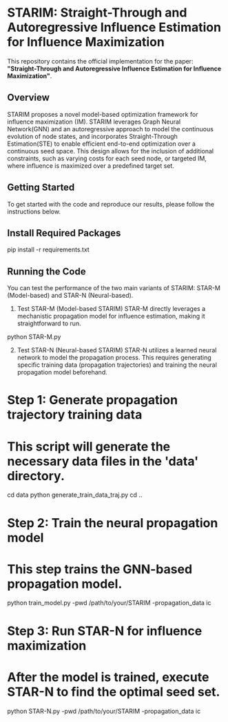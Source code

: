 # STARIM: Straight-Through and Autoregressive Influence Estimation for Influence Maximization

This repository contains the official implementation for the paper: **"Straight-Through and Autoregressive Influence Estimation for Influence Maximization"**.

## Overview

STARIM proposes a novel model-based optimization framework for influence maximization (IM). STARIM leverages Graph Neural Network(GNN) and an autoregressive approach to model the continuous evolution of node states, and incorporates Straight-Through Estimation(STE) to enable efficient end-to-end optimization over a continuous seed space. This design allows for the inclusion of additional constraints, such as varying costs for each seed node, or targeted IM, where influence is maximized over a predefined target set.

## Getting Started

To get started with the code and reproduce our results, please follow the instructions below.

## Install Required Packages
pip install -r requirements.txt

## Running the Code
You can test the performance of the two main variants of STARIM: STAR-M (Model-based) and STAR-N (Neural-based).

1. Test STAR-M (Model-based STARIM)
STAR-M directly leverages a mechanistic propagation model for influence estimation, making it straightforward to run.

python STAR-M.py

2. Test STAR-N (Neural-based STARIM)
STAR-N utilizes a learned neural network to model the propagation process. This requires generating specific training data (propagation trajectories) and training the neural propagation model beforehand.

# Step 1: Generate propagation trajectory training data
# This script will generate the necessary data files in the 'data' directory.

cd data
python generate_train_data_traj.py
cd ..

# Step 2: Train the neural propagation model
# This step trains the GNN-based propagation model.
python train_model.py -pwd /path/to/your/STARIM -propagation_data ic

# Step 3: Run STAR-N for influence maximization
# After the model is trained, execute STAR-N to find the optimal seed set.
python STAR-N.py -pwd /path/to/your/STARIM -propagation_data ic